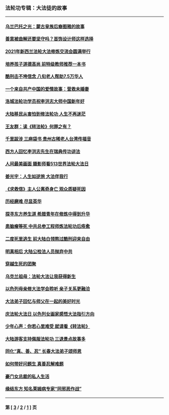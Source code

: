 ### 法轮功专辑：大法徒的故事
---
#### [乌兰巴托之光：蒙古皇族后裔图雅的故事](../../pages/nf1147481/n13155759.md?01100430) 
#### [善意被曲解还要坚守吗？首饰设计师这样选择](../../pages/nf1147481/n13077575.md?01100430) 
#### [2021年新西兰法轮大法修炼交流会圆满举行](../../pages/nf1147481/n13033149.md?01100430) 
#### [培养孩子道德高尚 前特级教师推荐一本书](../../pages/nf1147481/n12938640.md?01100430) 
#### [酷刑击不垮信念 八旬老人帮助7.5万华人](../../pages/nf1147481/n12880712.md?01100430) 
#### [一个来自共产中国的爱情故事：营救未婚妻](../../pages/nf1147481/n12778386.md?01100430) 
#### [洛城法轮功学员祝李洪志大师中国新年好](../../pages/nf1147481/n12724685.md?01100430) 
#### [大陆移民从害怕到修法轮功 人生不再迷茫](../../pages/nf1147481/n12414325.md?01100430) 
#### [王友群：读《转法轮》何罪之有？](../../pages/nf1147481/n12408647.md?01100430) 
#### [千里跋涉 三麻袋书 贵州古稀老人台湾传福音](../../pages/nf1147481/n12198750.md?01100430) 
#### [西方人回忆李洪志先生在瑞典传功讲法](../../pages/nf1147481/n12099607.md?01100430) 
#### [人间最美画面 摄影师看513世界法轮大法日](../../pages/nf1147481/n12094118.md?01100430) 
#### [姜光宇：人生如逆旅 大法伴我行](../../pages/nf1147481/n12088664.md?01100430) 
#### [《求救信》主人公离奇身亡 观众质疑死因](../../pages/nf1147481/n11845215.md?01100430) 
#### [历经磨难 尽显英华](../../pages/nf1147481/n11723297.md?01100430) 
#### [探寻东方养生道 希腊青年在修炼中得到升华](../../pages/nf1147481/n11494502.md?01100430) 
#### [患脑瘤等死 中共总参工程师炼法轮功后痊愈](../../pages/nf1147481/n11466682.md?01100430) 
#### [二度死里逃生 前大陆白领熬过酷刑迎来自由](../../pages/nf1147481/n11368594.md?01100430) 
#### [明真相后 大陆公检法人员抛弃中共](../../pages/nf1147481/n11358618.md?01100430) 
#### [穿越生死的团聚](../../pages/nf1147481/n11258922.md?01100430) 
#### [乌克兰祖母：法轮大法让我获得新生](../../pages/nf1147481/n11269457.md?01100430) 
#### [以色列母亲修大法学会聆听 亲子关系更融洽](../../pages/nf1147481/n11268195.md?01100430) 
#### [大法弟子回忆与师父在一起的美好时光](../../pages/nf1147481/n11267759.md?01100430) 
#### [庆法轮大法日 以色列女画家感悟大法指引方向](../../pages/nf1147481/n11267735.md?01100430) 
#### [少年心声：你若心里难受 就请看《转法轮》](../../pages/nf1147481/n11267496.md?01100430) 
#### [大陆游客支持佩服法轮功 三退景点故事多](../../pages/nf1147481/n11267378.md?01100430) 
#### [同化“真、善、忍” 长春大法弟子颂师恩](../../pages/nf1147481/n11266497.md?01100430) 
#### [如何带好问题生 真善忍解难题](../../pages/nf1147481/n11243655.md?01100430) 
#### [豪门女总裁的私人生活](../../pages/nf1147481/n10127794.md?01100430) 
#### [缘结东方 知名莱姆病专家“同邪恶作战”](../../pages/nf1147481/n10682468.md?01100430) 

---
#### 第 [ [3](./3.md?01100430) / [2](./2.md?01100430) / [1](./1.md?01100430) ] 页
